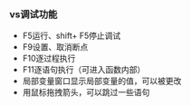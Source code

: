### vs调试功能

* F5运行、shift+ F5停止调试
* F9设置、取消断点
* F10逐过程执行
* F11逐语句执行（可进入函数内部）
* 局部变量窗口显示局部变量的值，可以被更改
* 用鼠标拖拽箭头，可以跳过一些语句